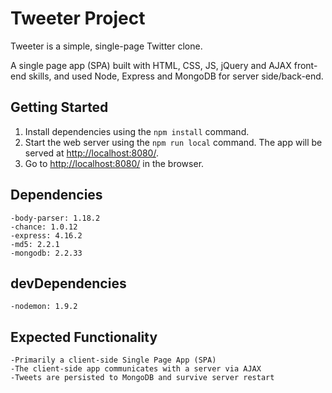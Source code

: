 # Tweeter Project

Tweeter is a simple, single-page Twitter clone.

A single page app (SPA) built with HTML, CSS, JS, jQuery and AJAX front-end skills, and used Node, Express and MongoDB for server side/back-end.

## Getting Started

1. Install dependencies using the `npm install` command.
2. Start the web server using the `npm run local` command. The app will be served at <http://localhost:8080/>.
3. Go to <http://localhost:8080/> in the browser.

## Dependencies

	-body-parser: 1.18.2
	-chance: 1.0.12
	-express: 4.16.2
	-md5: 2.2.1
	-mongodb: 2.2.33
 
## devDependencies
	-nodemon: 1.9.2

## Expected Functionality
	-Primarily a client-side Single Page App (SPA)
	-The client-side app communicates with a server via AJAX
	-Tweets are persisted to MongoDB and survive server restart
